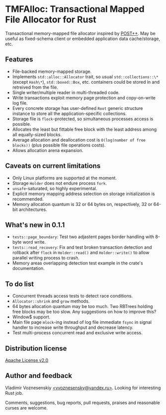 # TMFAlloc: Transactional Mapped File Allocator for Rust

Transactional memory-mapped file allocator inspired by
[POST++](https://github.com/knizhnik/POST--). May be useful as fixed-schema
client or embedded application data cache/storage, etc.

## Features
 * File-backed memory-mapped storage.
 * Implements `std::alloc::Allocator` trait, so usual `std::collections::\*`
   (except `Hash\*`), `std::boxed::Box`, etc. containers could be stored in and
   retreived from the file.
 * Single writer/multiple reader in multi-threaded code.
 * Write transactions exploit memory page protection and copy-on-write log
   file.
 * Every concrete storage has user-defined `Root` generic structure instance to
   store all the application-specific collections.
 * Storage file is `flock`-protected, so simultaneous processes access is
   possible.
 * Allocates the least but fittable free block with the least address among
   all equally-sized blocks.
 * Average allocation and deallocation cost is `O(log(number of free blocks))`
   (plus possible file operations costs).
 * Allows allocation arena expansion.

## Caveats on current limitations
 * Only Linux platforms are supported at the moment.
 * Storage `Holder` does not endure process `fork`.
 * `unsafe`-saturated, so highly experimental.
 * Explicit memory mapping address selection on storage initialization is
   recommended.
 * Memory allocation quantum is 32 or 64 bytes on, respectively, 32 or 64-bit
   architectures.

## What's new in 0.1.1
- `tests::page_boundary`: Test two adjastent pages border handling with 8-byte
    word write.
- `tests::read_recovery`: Fix and test broken transaction detection and rollback
    after `flock` in `Holder::read()` and `Holder::write()` to allow parallel
    writing process to crash.
- Memory areas overlapping detection test example in the crate's documentation.

## To do list
- Concurrent threads access tests to detect race conditions.
- `Allocator::shrink` and `grow` methods.
- 64 bytes allocation quantum may be too much. Two RBTrees holding free blocks
    may be too slow. Any suggestions on how to improve this?
- Window$ support.
- Main file page `mlock`-ing instead of log file immediate `fsync` in signal
    handler to increase write throughput and decrease latency.
- Test multi-process concurrent read and exclusive write access.

## Distribution license
[Apache License v2.0](tmfalloc/blob?file=LICENSE-APACHE)

## Author and feedback

Vladimir Voznesenskiy [\<vvoznesensky@yandex.ru\>](
    mailto:vvoznesensky@yandex.ru). Looking for interesting Rust job.

Comments, suggestions, bug reports, pull requests, praises and reasonable curses
are welcome.

